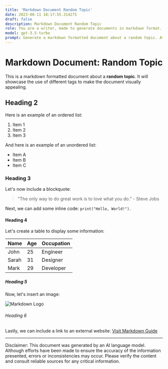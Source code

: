 ```yaml
---
title: 'Markdown Document Random Topic'
date: 2023-08-11 18:17:55.314275
draft: false
description: Markdown Document Random Topic
role: You are a writer, made to generate documents in markdown format. It is very important that all of the documents you generate are in valid markdown format.
model: gpt-3.5-turbo
prompt: Generate a markdown formatted document about a random topic. At the bottom, include a disclaimer explaining that the document was generated by you. The first line of the document should be the title. Make sure that the entire document is in proper markdown format, using a mix of various tags to make the document visually appealing.
---
```


# Markdown Document: Random Topic

This is a markdown formatted document about a **random topic**. It will showcase the use of different tags to make the document visually appealing.

## Heading 2

Here is an example of an ordered list:

1. Item 1
2. Item 2
3. Item 3

And here is an example of an unordered list:

- Item A
- Item B
- Item C

### Heading 3

Let's now include a blockquote:

> "The only way to do great work is to love what you do." - Steve Jobs

Next, we can add some inline code: `print("Hello, World!")`.

#### Heading 4

Let's create a table to display some information:

| Name  | Age | Occupation |
|-------|-----|------------|
| John  | 25  | Engineer   |
| Sarah | 31  | Designer   |
| Mark  | 29  | Developer  |

##### Heading 5

Now, let's insert an image:

![Markdown Logo](https://upload.wikimedia.org/wikipedia/commons/thumb/4/48/Markdown-mark.svg/128px-Markdown-mark.svg.png)

###### Heading 6

Lastly, we can include a link to an external website: [Visit Markdown Guide](https://www.markdownguide.org/)

---

Disclaimer: This document was generated by an AI language model. Although efforts have been made to ensure the accuracy of the information presented, errors or inconsistencies may occur. Please verify the content and consult reliable sources for any critical information.